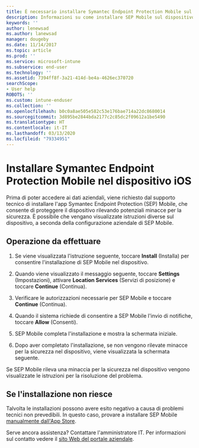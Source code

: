 ```yaml
---
title: È necessario installare Symantec Endpoint Protection Mobile sul dispositivo iOS | Microsoft Docs
description: Informazioni su come installare SEP Mobile sul dispositivo iOS in uso.
keywords: ''
author: lenewsad
ms.author: lanewsad
manager: dougeby
ms.date: 11/14/2017
ms.topic: article
ms.prod: ''
ms.service: microsoft-intune
ms.subservice: end-user
ms.technology: ''
ms.assetid: 7394ff8f-3a21-414d-be4a-4626ec370720
searchScope:
- User help
ROBOTS: ''
ms.custom: intune-enduser
ms.collection: ''
ms.openlocfilehash: b0c0a8ae505e582c53e176bae714a22dc8680014
ms.sourcegitcommit: 3d895be2844bda2177c2c85dc2f09612a1be5490
ms.translationtype: HT
ms.contentlocale: it-IT
ms.lasthandoff: 03/13/2020
ms.locfileid: "79334951"
---
```

# <a name="install-symantec-endpoint-protection-mobile-on-your-ios-device"></a>Installare Symantec Endpoint Protection Mobile nel dispositivo iOS

Prima di poter accedere ai dati aziendali, viene richiesto dal supporto tecnico di installare l'app Symantec Endpoint Protection (SEP) Mobile, che consente di proteggere il dispositivo rilevando potenziali minacce per la sicurezza. È possibile che vengano visualizzate istruzioni diverse sul dispositivo, a seconda della configurazione aziendale di SEP Mobile.

## <a name="what-you-need-to-do"></a>Operazione da effettuare

1. Se viene visualizzata l'istruzione seguente, toccare **Install** (Installa) per consentire l'installazione di SEP Mobile nel dispositivo.

2. Quando viene visualizzato il messaggio seguente, toccare **Settings** (Impostazioni), attivare **Location Services** (Servizi di posizione) e toccare **Continue** (Continua).

3. Verificare le autorizzazioni necessarie per SEP Mobile e toccare **Continue** (Continua).

4. Quando il sistema richiede di consentire a SEP Mobile l'invio di notifiche, toccare **Allow** (Consenti).

5. SEP Mobile completa l'installazione e mostra la schermata iniziale.

6. Dopo aver completato l'installazione, se non vengono rilevate minacce per la sicurezza nel dispositivo, viene visualizzata la schermata seguente.

Se SEP Mobile rileva una minaccia per la sicurezza nel dispositivo vengono visualizzate le istruzioni per la risoluzione del problema.

## <a name="if-the-installation-doesnt-work"></a>Se l'installazione non riesce

Talvolta le installazioni possono avere esito negativo a causa di problemi tecnici non prevedibili. In questo caso, provare a installare SEP Mobile [manualmente dall'App Store](https://itunes.apple.com/app/sep-mobile/id695620821).

Serve ancora assistenza? Contattare l'amministratore IT. Per informazioni sul contatto vedere il [sito Web del portale aziendale](https://go.microsoft.com/fwlink/?linkid=2010980).

